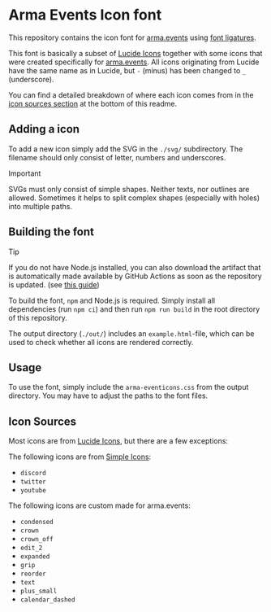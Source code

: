 # Arma Events Icon font
This repository contains the icon font for [arma.events](https://arma.events) using [font ligatures](https://fonts.google.com/knowledge/glossary/ligature).  

This font is basically a subset of [Lucide Icons](https://github.com/lucide-icons/lucide) together with some icons that were created specifically for [arma.events](https://arma.events). All icons originating from Lucide have the same name as in Lucide, but `-` (minus) has been changed to `_` (underscore). 

You can find a detailed breakdown of where each icon comes from in the [icon sources section](#icon-sources) at the bottom of this readme.

## Adding a icon

To add a new icon simply add the SVG in the `./svg/` subdirectory. The filename should only consist of letter, numbers and underscores.

> [!IMPORTANT]  
> SVGs must only consist of simple shapes. Neither texts, nor outlines are allowed. Sometimes it helps to split complex shapes (especially with holes) into multiple paths.  

## Building the font

> [!TIP]
> If you do not have Node.js installed, you can also download the artifact that is automatically made available by GitHub Actions as soon as the repository is updated. (see [this guide](https://docs.github.com/en/actions/managing-workflow-runs/downloading-workflow-artifacts))

To build the font, `npm` and Node.js is required. Simply install all dependencies (run `npm ci`) and then run `npm run build` in the root directory of this repository.

The output directory (`./out/`) includes an `example.html`-file, which can be used to check whether all icons are rendered correctly.

## Usage

To use the font, simply include the `arma-eventicons.css` from the output directory. You may have to adjust the paths to the font files. 

## Icon Sources

Most icons are from  [Lucide Icons](https://github.com/lucide-icons/lucide), but there are a few exceptions:

The following icons are from [Simple Icons](https://github.com/simple-icons/simple-icons):
- `discord`
- `twitter`
- `youtube`

The following icons are custom made for arma.events:
- `condensed`
- `crown`
- `crown_off`
- `edit_2`
- `expanded`
- `grip`
- `reorder`
- `text`
- `plus_small`
- `calendar_dashed`



